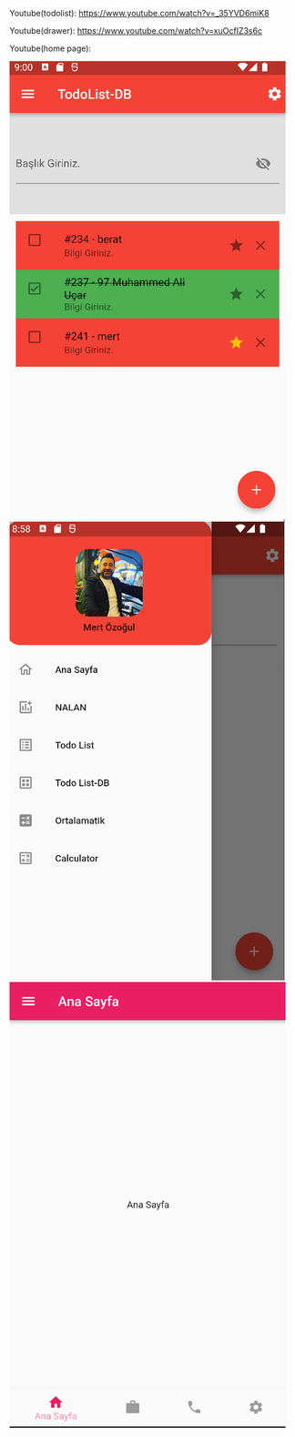 Youtube(todolist): https://www.youtube.com/watch?v=_35YVD6miK8

Youtube(drawer): https://www.youtube.com/watch?v=xuOcfIZ3s6c

Youtube(home page):
<div>
  <img src="https://github.com/ozogulmert7/Flutter-Drawer/blob/main/Screenshot_2.png">
  <img src="https://github.com/ozogulmert7/Flutter-Drawer/blob/main/Screenshot_1.PNG">
  <img src="https://github.com/ozogulmert7/Flutter-Drawer/blob/main/Screenshot_3.png">
</div>




